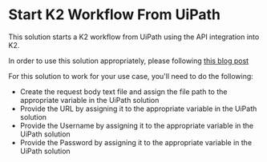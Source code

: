 # Start K2 Workflow From UiPath
This solution starts a K2 workflow from UiPath using the API integration into K2.

In order to use this solution appropriately, please following <a href="http://thejpanda.com/2022/01/04/automation-starting-a-k2-workflow-from-uipath/" target="_blank">this blog post</a>

For this solution to work for your use case, you'll need to do the following:
- Create the request body text file and assign the file path to the appropriate variable in the UiPath solution
- Provide the URL by assigning it to the appropriate variable in the UiPath solution
- Provide the Username by assigning it to the appropriate variable in the UiPath solution
- Provide the Password by assigning it to the appropriate variable in the UiPath solution
